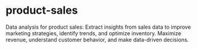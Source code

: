 # product-sales
Data analysis for product sales: Extract insights from sales data to improve marketing strategies, identify trends, and optimize inventory. Maximize revenue, understand customer behavior, and make data-driven decisions.
